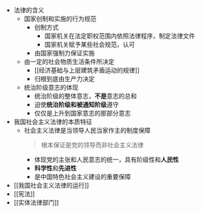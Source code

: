 - 法律的含义
	- 国家创制和实施的行为规范
		- 创制方式
			- 国家机关在法定职权范围内依照法律程序，制定法律文件
			- 国家机关赋予某些社会规范，认可
		- 由国家强制力保证实施
	- 由一定的社会物质生活条件所决定
		- [[经济基础与上层建筑矛盾运动的规律]]
		- 归根到底由生产力决定
	- 统治阶级意志的体现
		- 统治阶级的整体意志，**不是**意志的总和
		- 迫使**统治阶级和被通知阶级**遵守
		- 仅仅是上升到国家意志的那部分意志
- 我国社会主义法律的本质特征
	- 社会主义法律是当领导人民当家作主的制度保障
	  > 根本保证是党的领导而非社会主义法律
		- 体现党的主张和人民意志的统一，具有阶级性和**人民性**
		- **科学性**和**先进性**
		- 是中国特色社会主义建设的重要保障
- [[我国社会主义法律的运行]]
- [[宪法]]
- [[实体法律部门]]
